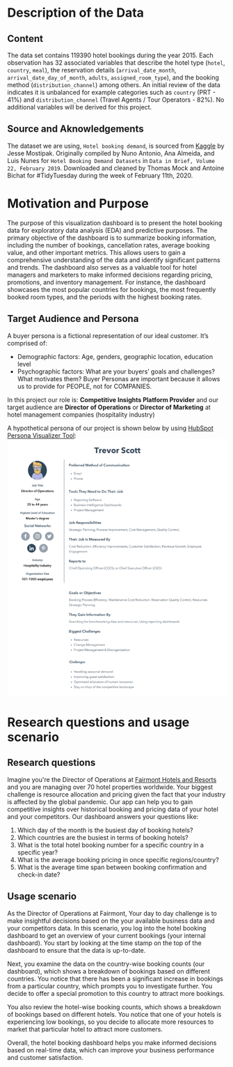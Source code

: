 # Description of the Data

## Content

The data set contains 119390 hotel bookings during the year 2015. Each observation has 32 associated variables that describe the hotel type (`hotel`, `country`, `meal`), the reservation details (`arrival_date_month`, `arrival_date_day_of_month`, `adults`, `assigned_room_type`), and the booking method (`distribution_channel`) among others. An initial review of the data indicates it is unbalanced for example categories such as `country` (PRT - 41%) and `distribution_channel` (Travel Agents / Tour Operators - 82%). No additional variables will be derived for this project. 

## Source and Aknowledgements

The dataset we are using, `Hotel booking demand`, is sourced from [Kaggle](https://www.kaggle.com/datasets/jessemostipak/hotel-booking-demand) by Jesse Mostipak. Originally compiled by Nuno Antonio, Ana Almeida, and Luis Nunes for `Hotel Booking Demand Datasets` in `Data in Brief, Volume 22, February 2019`. Downloaded and cleaned by Thomas Mock and Antoine Bichat for #TidyTuesday during the week of February 11th, 2020.

# Motivation and Purpose
The purpose of this visualization dashboard is to present the hotel booking data for exploratory data analysis (EDA) and predictive purposes. The primary objective of the dashboard is to summarize booking information, including the number of bookings, cancellation rates, average booking value, and other important metrics. This allows users to gain a comprehensive understanding of the data and identify significant patterns and trends. The dashboard also serves as a valuable tool for hotel managers and marketers to make informed decisions regarding pricing, promotions, and inventory management. For instance, the dashboard showcases the most popular countries for bookings, the most frequently booked room types, and the periods with the highest booking rates.

## Target Audience and Persona
A buyer persona is a fictional representation of our ideal customer. It’s comprised of: 
- Demographic factors: Age, genders, geographic location, education level 
- Psychographic factors: What are your buyers’ goals and challenges? What motivates them? 
Buyer Personas are important because it allows us to provide for PEOPLE, not for COMPANIES.

In this project our role is: **Competitive Insights Platform Provider** and our target audience are **Director of Operations** or **Director of Marketing** at hotel management companies (hospitality industry)

A hypothetical persona of our project is shown below by using [HubSpot Persona Visualizer Tool](https://www.hubspot.com/make-my-persona):
![](persona.png)

# Research questions and usage scenario
## Research questions
Imagine you're the Director of Operations at [Fairmont Hotels and Resorts](https://www.fairmont.com/) and you are managing over 70 hotel properties worldwide. Your biggest challenge is resource allocation and pricing given the fact that your industry is affected by the global pandemic. Our app can help you to gain competitive insights over historical booking and pricing data of your hotel and your competitors. Our dashboard answers your questions like:

1.  Which day of the month is the busiest day of booking hotels?
2.  Which countries are the busiest in terms of booking hotels?
3.  What is the total hotel booking number for a specific country in a specific year?
4.  What is the average booking pricing in once specific regions/country?
5.  What is the average time span between booking confirmation and check-in date?

## Usage scenario

As the Director of Operations at Fairmont, Your day to day challenge is to make insightful decisions based on the your available business data and your competitors data. In this scenario, you log into the hotel booking dashboard to get an overview of your current bookings (your internal dashboard). You start by looking at the time stamp on the top of the dashboard to ensure that the data is up-to-date.

Next, you examine the data on the country-wise booking counts (our dashboard), which shows a breakdown of bookings based on different countries. You notice that there has been a significant increase in bookings from a particular country, which prompts you to investigate further. You decide to offer a special promotion to this country to attract more bookings.

You also review the hotel-wise booking counts, which shows a breakdown of bookings based on different hotels. You notice that one of your hotels is experiencing low bookings, so you decide to allocate more resources to market that particular hotel to attract more customers.

Overall, the hotel booking dashboard helps you make informed decisions based on real-time data, which can improve your business performance and customer satisfaction.
